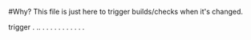 #Why?
This file is just here to trigger builds/checks when it's changed.

trigger
.
..
.
.
.
.
.
.
.
.
.
.
.
